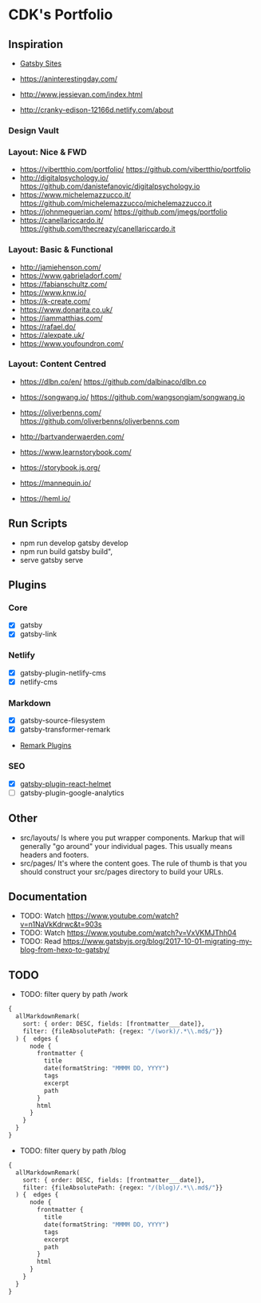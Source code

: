 # CDK's Portfolio

## Inspiration

- [Gatsby Sites](https://github.com/gatsbyjs/gatsby)

- https://aninterestingday.com/
- http://www.jessievan.com/index.html
- http://cranky-edison-12166d.netlify.com/about

### Design Vault

### Layout: Nice & FWD

- https://vibertthio.com/portfolio/
  https://github.com/vibertthio/portfolio
- http://digitalpsychology.io/
  https://github.com/danistefanovic/digitalpsychology.io
- https://www.michelemazzucco.it/
  https://github.com/michelemazzucco/michelemazzucco.it
- https://johnmeguerian.com/
  https://github.com/jmegs/portfolio
- https://canellariccardo.it/
  https://github.com/thecreazy/canellariccardo.it

### Layout: Basic & Functional

- http://jamiehenson.com/
- https://www.gabrieladorf.com/
- https://fabianschultz.com/
- https://www.knw.io/
- https://k-create.com/
- https://www.donarita.co.uk/
- https://iammatthias.com/
- https://rafael.do/
- https://alexpate.uk/
- https://www.youfoundron.com/

### Layout: Content Centred

- https://dlbn.co/en/
  https://github.com/dalbinaco/dlbn.co
- https://songwang.io/
  https://github.com/wangsongiam/songwang.io
- https://oliverbenns.com/
  https://github.com/oliverbenns/oliverbenns.com

- http://bartvanderwaerden.com/
- https://www.learnstorybook.com/
- https://storybook.js.org/
- https://mannequin.io/
- https://heml.io/

## Run Scripts

- npm run develop
    gatsby develop
- npm run build
    gatsby build",
- serve
    gatsby serve

## Plugins

### Core

- [x] gatsby
- [x] gatsby-link

### Netlify

- [x] gatsby-plugin-netlify-cms
- [x] netlify-cms

### Markdown

- [x] gatsby-source-filesystem
- [x] gatsby-transformer-remark
- [Remark Plugins](https://www.npmjs.com/search?q=gatsby-remark)

### SEO

- [x] [gatsby-plugin-react-helmet](https://github.com/nfl/react-helmet/)
- [ ] gatsby-plugin-google-analytics

## Other

- src/layouts/
    Is where you put wrapper components.
    Markup that will generally "go around" your individual pages. This usually means headers and footers.
- src/pages/
    It's where the content goes. The rule of thumb is that you should construct your src/pages directory to build your URLs.

## Documentation

- TODO: Watch https://www.youtube.com/watch?v=n1NaVkKdrwc&t=903s
- TODO: Watch https://www.youtube.com/watch?v=VxVKMJThh04
- TODO: Read https://www.gatsbyjs.org/blog/2017-10-01-migrating-my-blog-from-hexo-to-gatsby/

## TODO

- TODO: filter query by path /work

```graphql
{
  allMarkdownRemark(
    sort: { order: DESC, fields: [frontmatter___date]},
    filter: {fileAbsolutePath: {regex: "/(work)/.*\\.md$/"}}
  ) {  edges {
      node {
        frontmatter {
          title
          date(formatString: "MMMM DD, YYYY")
          tags
          excerpt
          path
        }
        html
      }
    }
  }
}
```

- TODO: filter query by path /blog

```graphql
{
  allMarkdownRemark(
    sort: { order: DESC, fields: [frontmatter___date]},
    filter: {fileAbsolutePath: {regex: "/(blog)/.*\\.md$/"}}
  ) {  edges {
      node {
        frontmatter {
          title
          date(formatString: "MMMM DD, YYYY")
          tags
          excerpt
          path
        }
        html
      }
    }
  }
}
```
